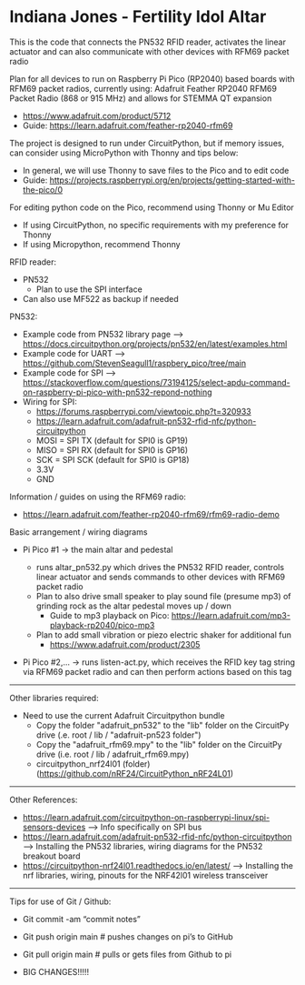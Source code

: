 # Indiana Jones - Fertility Idol Altar
This is the code that connects the PN532 RFID reader, activates the linear actuator and can also communicate with other devices with RFM69 packet radio

Plan for all devices to run on Raspberry Pi Pico (RP2040) based boards with RFM69 packet radios, currently using:
Adafruit Feather RP2040 RFM69 Packet Radio (868 or 915 MHz) and allows for STEMMA QT expansion
- https://www.adafruit.com/product/5712
- Guide: https://learn.adafruit.com/feather-rp2040-rfm69

The project is designed to run under CircuitPython, but if memory issues, can consider using MicroPython with Thonny and tips below:
- In general, we will use Thonny to save files to the Pico and to edit code
- Guide: https://projects.raspberrypi.org/en/projects/getting-started-with-the-pico/0

For editing python code on the Pico, recommend using Thonny or Mu Editor
- If using CircuitPython, no specific requirements with my preference for Thonny
- If using Micropython, recommend Thonny

RFID reader:
- PN532
  - Plan to use the SPI interface
- Can also use MF522 as backup if needed

PN532:
  - Example code from PN532 library page
    --> https://docs.circuitpython.org/projects/pn532/en/latest/examples.html
  - Example code for UART
    --> https://github.com/StevenSeagull1/raspbery_pico/tree/main
  - Example code for SPI
    --> https://stackoverflow.com/questions/73194125/select-apdu-command-on-raspberry-pi-pico-with-pn532-repond-nothing
  - Wiring for SPI:
    - https://forums.raspberrypi.com/viewtopic.php?t=320933
    - https://learn.adafruit.com/adafruit-pn532-rfid-nfc/python-circuitpython
    - MOSI = SPI TX (default for SPI0 is GP19)
    - MISO = SPI RX (default for SPI0 is GP16)
    - SCK = SPI SCK (default for SPI0 is GP18)
    - 3.3V
    - GND

Information / guides on using the RFM69 radio:
- https://learn.adafruit.com/feather-rp2040-rfm69/rfm69-radio-demo

Basic arrangement / wiring diagrams
- Pi Pico #1 -> the main altar and pedestal
  - runs altar_pn532.py which drives the PN532 RFID reader, controls linear actuator and sends commands to other devices with RFM69 packet radio
  - Plan to also drive small speaker to play sound file (presume mp3) of grinding rock as the altar pedestal moves up / down
    - Guide to mp3 playback on Pico: https://learn.adafruit.com/mp3-playback-rp2040/pico-mp3
  - Plan to add small vibration or piezo electric shaker for additional fun
    - https://www.adafruit.com/product/2305




- Pi Pico #2,... -> runs listen-act.py, which receives the RFID key tag string via RFM69 packet radio and can then perform actions based on this tag

-------------------------------------

Other libraries required:
- Need to use the current Adafruit Circuitpython bundle
  - Copy the folder "adafruit_pn532" to the "lib" folder on the CircuitPy drive  (.e. root / lib / "adafruit-pn523 folder")
  - Copy the "adafruit_rfm69.mpy" to the "lib" folder on the CircuitPy drive (i.e. root / lib / adafruit_rfm69.mpy)
  - circuitpython_nrf24l01 (folder) (https://github.com/nRF24/CircuitPython_nRF24L01)

---

  Other References:
  - https://learn.adafruit.com/circuitpython-on-raspberrypi-linux/spi-sensors-devices
    --> Info specifically on SPI bus
  - https://learn.adafruit.com/adafruit-pn532-rfid-nfc/python-circuitpython
    -->  Installing the PN532 libraries, wiring diagrams for the PN532 breakout board
  - https://circuitpython-nrf24l01.readthedocs.io/en/latest/
    --> Installing the nrf libraries, wiring, pinouts for the NRF42l01 wireless transceiver

--------------------------------------

Tips for use of Git / Github:
- Git commit -am “commit notes”
- Git push origin main   # pushes changes on pi’s to GitHub
- Git pull origin main  # pulls or gets files from Github to pi

- BIG CHANGES!!!!!
